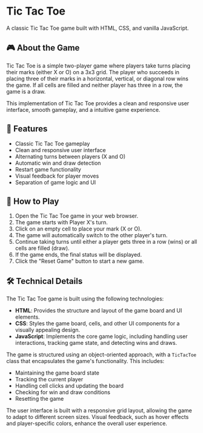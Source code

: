 # Tic Tac Toe

A classic Tic Tac Toe game built with HTML, CSS, and vanilla JavaScript.

## 🎮 About the Game

Tic Tac Toe is a simple two-player game where players take turns placing their marks (either X or O) on a 3x3 grid. The player who succeeds in placing three of their marks in a horizontal, vertical, or diagonal row wins the game. If all cells are filled and neither player has three in a row, the game is a draw.

This implementation of Tic Tac Toe provides a clean and responsive user interface, smooth gameplay, and a intuitive game experience.

## 🚀 Features

- Classic Tic Tac Toe gameplay
- Clean and responsive user interface
- Alternating turns between players (X and O)
- Automatic win and draw detection
- Restart game functionality
- Visual feedback for player moves
- Separation of game logic and UI

## 🎯 How to Play

1. Open the Tic Tac Toe game in your web browser.
2. The game starts with Player X's turn.
3. Click on an empty cell to place your mark (X or O).
4. The game will automatically switch to the other player's turn.
5. Continue taking turns until either a player gets three in a row (wins) or all cells are filled (draw).
6. If the game ends, the final status will be displayed.
7. Click the "Reset Game" button to start a new game.

## 🛠️ Technical Details

The Tic Tac Toe game is built using the following technologies:

- **HTML**: Provides the structure and layout of the game board and UI elements.
- **CSS**: Styles the game board, cells, and other UI components for a visually appealing design.
- **JavaScript**: Implements the core game logic, including handling user interactions, tracking game state, and detecting wins and draws.

The game is structured using an object-oriented approach, with a `TicTacToe` class that encapsulates the game's functionality. This includes:

- Maintaining the game board state
- Tracking the current player
- Handling cell clicks and updating the board
- Checking for win and draw conditions
- Resetting the game

The user interface is built with a responsive grid layout, allowing the game to adapt to different screen sizes. Visual feedback, such as hover effects and player-specific colors, enhance the overall user experience.

